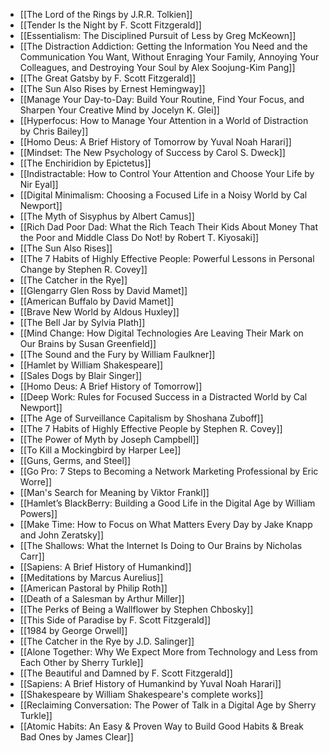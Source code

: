 * [[The Lord of the Rings by J.R.R. Tolkien]]
* [[Tender Is the Night by F. Scott Fitzgerald]]
* [[Essentialism: The Disciplined Pursuit of Less by Greg McKeown]]
* [[The Distraction Addiction: Getting the Information You Need and the Communication You Want, Without Enraging Your Family, Annoying Your Colleagues, and Destroying Your Soul by Alex Soojung-Kim Pang]]
* [[The Great Gatsby by F. Scott Fitzgerald]]
* [[The Sun Also Rises by Ernest Hemingway]]
* [[Manage Your Day-to-Day: Build Your Routine, Find Your Focus, and Sharpen Your Creative Mind by Jocelyn K. Glei]]
* [[Hyperfocus: How to Manage Your Attention in a World of Distraction by Chris Bailey]]
* [[Homo Deus: A Brief History of Tomorrow by Yuval Noah Harari]]
* [[Mindset: The New Psychology of Success by Carol S. Dweck]]
* [[The Enchiridion by Epictetus]]
* [[Indistractable: How to Control Your Attention and Choose Your Life by Nir Eyal]]
* [[Digital Minimalism: Choosing a Focused Life in a Noisy World by Cal Newport]]
* [[The Myth of Sisyphus by Albert Camus]]
* [[Rich Dad Poor Dad: What the Rich Teach Their Kids About Money That the Poor and Middle Class Do Not! by Robert T. Kiyosaki]]
* [[The Sun Also Rises]]
* [[The 7 Habits of Highly Effective People: Powerful Lessons in Personal Change by Stephen R. Covey]]
* [[The Catcher in the Rye]]
* [[Glengarry Glen Ross by David Mamet]]
* [[American Buffalo by David Mamet]]
* [[Brave New World by Aldous Huxley]]
* [[The Bell Jar by Sylvia Plath]]
* [[Mind Change: How Digital Technologies Are Leaving Their Mark on Our Brains by Susan Greenfield]]
* [[The Sound and the Fury by William Faulkner]]
* [[Hamlet by William Shakespeare]]
* [[Sales Dogs by Blair Singer]]
* [[Homo Deus: A Brief History of Tomorrow]]
* [[Deep Work: Rules for Focused Success in a Distracted World by Cal Newport]]
* [[The Age of Surveillance Capitalism by Shoshana Zuboff]]
* [[The 7 Habits of Highly Effective People by Stephen R. Covey]]
* [[The Power of Myth by Joseph Campbell]]
* [[To Kill a Mockingbird by Harper Lee]]
* [[Guns, Germs, and Steel]]
* [[Go Pro: 7 Steps to Becoming a Network Marketing Professional by Eric Worre]]
* [[Man's Search for Meaning by Viktor Frankl]]
* [[Hamlet’s BlackBerry: Building a Good Life in the Digital Age by William Powers]]
* [[Make Time: How to Focus on What Matters Every Day by Jake Knapp and John Zeratsky]]
* [[The Shallows: What the Internet Is Doing to Our Brains by Nicholas Carr]]
* [[Sapiens: A Brief History of Humankind]]
* [[Meditations by Marcus Aurelius]]
* [[American Pastoral by Philip Roth]]
* [[Death of a Salesman by Arthur Miller]]
* [[The Perks of Being a Wallflower by Stephen Chbosky]]
* [[This Side of Paradise by F. Scott Fitzgerald]]
* [[1984 by George Orwell]]
* [[The Catcher in the Rye by J.D. Salinger]]
* [[Alone Together: Why We Expect More from Technology and Less from Each Other by Sherry Turkle]]
* [[The Beautiful and Damned by F. Scott Fitzgerald]]
* [[Sapiens: A Brief History of Humankind by Yuval Noah Harari]]
* [[Shakespeare by William Shakespeare's complete works]]
* [[Reclaiming Conversation: The Power of Talk in a Digital Age by Sherry Turkle]]
* [[Atomic Habits: An Easy & Proven Way to Build Good Habits & Break Bad Ones by James Clear]]
